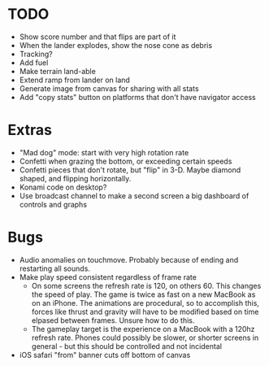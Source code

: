 # TODO

- Show score number and that flips are part of it
- When the lander explodes, show the nose cone as debris
- Tracking?
- Add fuel
- Make terrain land-able
- Extend ramp from lander on land
- Generate image from canvas for sharing with all stats
- Add "copy stats" button on platforms that don't have navigator access

# Extras

- "Mad dog" mode: start with very high rotation rate
- Confetti when grazing the bottom, or exceeding certain speeds
- Confetti pieces that don't rotate, but "flip" in 3-D. Maybe diamond shaped, and flipping horizontally.
- Konami code on desktop?
- Use broadcast channel to make a second screen a big dashboard of controls and graphs

# Bugs

- Audio anomalies on touchmove. Probably because of ending and restarting all sounds.
- Make play speed consistent regardless of frame rate
  - On some screens the refresh rate is 120, on others 60. This changes the speed of play. The game is twice as fast on a new MacBook as on an iPhone. The animations are procedural, so to accomplish this, forces like thrust and gravity will have to be modified based on time elpased between frames. Unsure how to do this.
  - The gameplay target is the experience on a MacBook with a 120hz refresh rate. Phones could possibly be slower, or shorter screens in general - but this should be controlled and not incidental
- iOS safari "from" banner cuts off bottom of canvas
